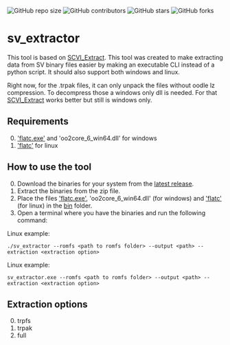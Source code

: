 ![GitHub repo size](https://img.shields.io/github/repo-size/CMIW/sv_extractor)
![GitHub contributors](https://img.shields.io/github/contributors/CMIW/sv_extractor)
![GitHub stars](https://img.shields.io/github/stars/CMIW/sv_extractor?style=social)
![GitHub forks](https://img.shields.io/github/forks/CMIW/sv_extractor?style=social)

# sv_extractor

This tool is based on [SCVI_Extract](https://github.com/psthrn42/SCVI_Extract). This tool was created to make extracting data from SV binary files easier by making an executable CLI instead of a python script. It should also support both windows and linux.

Right now, for the .trpak files, it can only unpack the files without oodle lz compression. To decompress those a windows only dll is needed. For that [SCVI_Extract](https://github.com/psthrn42/SCVI_Extract) works better but still is windows only.

## Requirements

0. ['flatc.exe'](https://github.com/google/flatbuffers/releases) and 'oo2core_6_win64.dll' for windows
1. ['flatc'](https://github.com/google/flatbuffers/releases) for linux

## How to use the tool

0. Download the binaries for your system from the [latest release](https://github.com/CMIW/sv_extractor/releases). 
1. Extract the binaries from the zip file.
2. Place the files ['flatc.exe'](https://github.com/google/flatbuffers/releases), 'oo2core_6_win64.dll' (for windows) and ['flatc'](https://github.com/google/flatbuffers/releases) (for linux) in the [bin](/bin) folder.
3. Open a terminal where you have the binaries and run the following command:

Linux example:
```
./sv_extractor --romfs <path to romfs folder> --output <path> --extraction <extraction option>
```

Linux example:
```
sv_extractor.exe --romfs <path to romfs folder> --output <path> --extraction <extraction option>
```

## Extraction options
0. trpfs
1. trpak
2. full